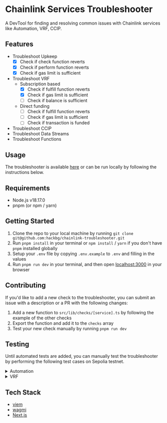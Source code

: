 # Chainlink Services Troubleshooter

A DevTool for finding and resolving common issues with Chainlink services like Automation, VRF, CCIP.

## Features

- Troubleshoot Upkeep
  - [x] Check if check function reverts
  - [x] Check if perform function reverts
  - [x] Check if gas limit is sufficient
- Troubleshoot VRF
  - Subscription based
    - [x] Check if fulfill function reverts
    - [x] Check if gas limit is sufficient
    - [ ] Check if balance is sufficient
  - Direct funding
    - [ ] Check if fulfill function reverts
    - [ ] Check if gas limit is sufficient
    - [ ] Check if transaction is funded
- Troubleshoot CCIP
- Troubleshoot Data Streams
- Troubleshoot Functions

## Usage

The troubleshooter is available [here](chainlink-troubleshooter.vercel.app) or can be run locally by following the instructions below.

## Requirements

- Node.js v18.17.0
- pnpm (or npm / yarn)

## Getting Started

1. Clone the repo to your local machine by running `git clone git@github.com:hackbg/chainlink-troubleshooter.git`
2. Run `pnpm install` in your terminal or `npm install` / `yarn` if you don't have `pnpm` installed globally
3. Setup your `.env` file by copying `.env.example` to `.env` and filling in the values
4. Run `pnpm run dev` in your terminal, and then open [localhost:3000](http://localhost:3000) in your browser

## Contributing

If you'd like to add a new check to the troubleshooter, you can submit an issue with a description or a PR with the following changes:

1. Add a new function to `src/lib/checks/[service].ts` by following the example of the other checks
2. Export the function and add it to the `checks` array
3. Test your new check manually by running `pnpm run dev`

## Testing

Until automated tests are added, you can manually test the troubleshooter by performing the following test cases on Sepolia testnet.

<details>
  <summary>Automation</summary>

- All checks passing: `74895721406186895113818631164529303066999571709016139650513084521543416732417`
- Check function reverting:
  `35848537152715803869252321519866842446385537711545467731000141614540581954617`
- Perform function reverting:
  `18323631240448564451197605370481726567400230480287900632671193320924480480751`
- Unsufficient gas limit: `38143267683781744531098180450779920218425556575283977500348911855574876509234`
</details>

<details>
  <summary>VRF</summary>

- All checks passing: `0x8888bbe4156c339af26902ef198e7c70863a59f9e0fca3cc7dc91c712270b108`
- Reverting fulfill function: `0xb54351456875787f8d54b00c9100db54370fbdc52f9f81a4283b172a57fd2f39`
- Low gas limit: `0x047174b294c9f6ae5d0786cdf9d0ba429b329de94a700dde216f4fc33577ee2c`
</details>

## Tech Stack

- [viem](https://viem.sh/)
- [wagmi](https://wagmi.sh/)
- [Next.js](https://nextjs.org/)
